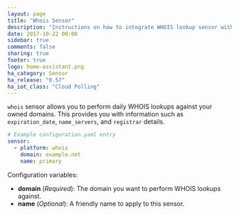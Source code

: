 ```yaml
---
layout: page
title: "Whois Sensor"
description: "Instructions on how to integrate WHOIS lookup sensor within Home Assistant."
date: 2017-10-22 00:00
sidebar: true
comments: false
sharing: true
footer: true
logo: home-assistant.png
ha_category: Sensor
ha_release: "0.57"
ha_iot_class: "Cloud Polling"
---
```



`whois` sensor allows you to perform daily WHOIS lookups against your owned domains. This provides you with information such as `expiration_date`, `name_servers`, and `registrar` details.

```yaml
# Example configuration.yaml entry
sensor:
  - platform: whois
    domain: example.net
    name: primary
```

Configuration variables:

- **domain** (*Required*): The domain you want to perform WHOIS lookups against.
- **name** (*Optional*): A friendly name to apply to this sensor.
